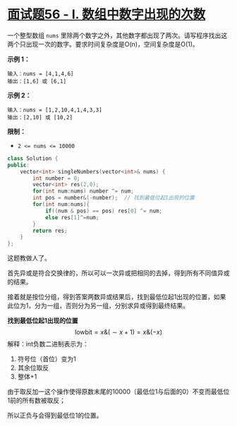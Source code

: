 # [面试题56 - I. 数组中数字出现的次数](https://leetcode-cn.com/problems/shu-zu-zhong-shu-zi-chu-xian-de-ci-shu-lcof/)

一个整型数组 `nums` 里除两个数字之外，其他数字都出现了两次。请写程序找出这两个只出现一次的数字。要求时间复杂度是O(n)，空间复杂度是O(1)。

 

**示例 1：**

```
输入：nums = [4,1,4,6]
输出：[1,6] 或 [6,1]
```

**示例 2：**

```
输入：nums = [1,2,10,4,1,4,3,3]
输出：[2,10] 或 [10,2]
```

 

**限制：**

- `2 <= nums <= 10000`

```c++
class Solution {
public:
    vector<int> singleNumbers(vector<int>& nums) {
        int number = 0;
        vector<int> res(2,0);
        for(int num:nums) number ^= num;
        int pos = number&(-number);  // 找到最低位起1出现的位置
        for(int num:nums){
            if((num & pos) == pos) res[0] ^= num;
            else res[1]^=num;
        }
        return res;
    }
};
```

这题教做人了。

首先异或是符合交换律的，所以可以一次异或把相同的去掉，得到所有不同值异或的结果。

接着就是按位分组，得到答案两数异或结果后，找到最低位起1出现的位置，如果此位为1，分为一组，否则分为另一组，分别求异或得到最终结果。

**找到最低位起1出现的位置**
$$
\text {lowbit}=x \&(\sim x+1)=x \&(-x)
$$
解释：int负数二进制表示为：

1. 符号位（首位）变为1
2. 其余位取反
3. 整体+1

由于取反加一这个操作使得原数末尾的10000（最低位1与后面的0）不变而最低位1前的所有数被取反；

所以正负与会得到最低位1的位置。


